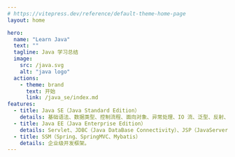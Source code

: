 ```yaml
---
# https://vitepress.dev/reference/default-theme-home-page
layout: home

hero:
  name: "Learn Java"
  text: ""
  tagline: Java 学习总结
  image:
    src: /java.svg
    alt: "java logo"
  actions:
    - theme: brand
      text: 开始
      link: /java_se/index.md
features:
  - title: Java SE（Java Standard Edition）
    details: 基础语法、数据类型、控制流程、面向对象、异常处理、IO 流、泛型、反射、注解、多线程、集合框架等。
  - title: Java EE（Java Enterprise Edition）
    details: Servlet、JDBC（Java DataBase Connectivity）、JSP（JavaServer Pages）、EJB（Enterprise JavaBeans）、JPA（Java Persistence API）、JMS（Java Message Service） 等。
  - title: SSM（Spring、SpringMVC、Mybatis）
    details: 企业级开发框架。
---
```


<style>
:root {
  --vp-home-hero-name-color: transparent;
  --vp-home-hero-name-background: linear-gradient(120deg, #2365c4 30%, #ff1515);
  --vp-home-hero-image-background-image: linear-gradient(
    -45deg,
    #2365c4 60%,
    #ff1515 30%
  );
  --vp-home-hero-image-filter: blur(100px);
}

@media (min-width: 640px) {
  :root {
    --vp-home-hero-image-filter: blur(56px);
  }
}

@media (min-width: 960px) {
  :root {
    --vp-home-hero-image-filter: blur(68px);
  }
}
</style>
